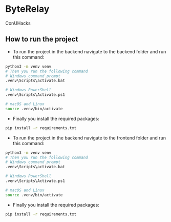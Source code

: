 # ByteRelay
ConUHacks

## How to run the project
- To run the project in the backend navigate to the backend folder and run this command:
```bash
python3 -m venv venv
# Then you run the following command 
# Windows command prompt
.venv\Scripts\activate.bat

# Windows PowerShell
.venv\Scripts\Activate.ps1

# macOS and Linux
source .venv/bin/activate
```
- Finally you install the required packages:
```bash
pip install -r requirements.txt
```

- To run the project in the backend navigate to the frontend folder and run this command:
```bash
python3 -m venv venv
# Then you run the following command 
# Windows command prompt
.venv\Scripts\activate.bat

# Windows PowerShell
.venv\Scripts\Activate.ps1

# macOS and Linux
source .venv/bin/activate
```
- Finally you install the required packages:
```bash
pip install -r requirements.txt
```